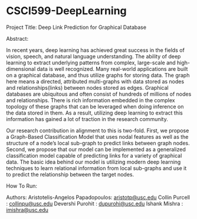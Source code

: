 # CSCI599-DeepLearning
Project Title: Deep Link Prediction for Graphical Database

Abstract:

In recent years, deep learning has achieved great success in the fields of vision, speech, and natural language understanding.
The ability of deep learning to extract underlying patterns from complex, large-scale and high-dimensional data is well recognized. Many real-world applications are built on a graphical database, and thus utilize graphs for storing data. The graph here means a directed, attributed multi-graphs with data stored as nodes and relationships(links) between nodes stored as
edges. Graphical databases are ubiquitous and often consist of hundreds of millions of nodes and relationships. There is rich information embedded in the complex topology of these graphs that can be leveraged when doing inference on the data stored in them. As a result, utilizing deep learning to extract this information has gained a lot of traction in the research community.

Our research contribution in alignment to this is two-fold. First, we propose a Graph-Based Classification Model that uses nodal features as well as the structure of a node’s local sub-graph to predict links between graph nodes. Second, we propose that our model can be implemented as a generalized classification model capable of predicting links for a variety of graphical data. The basic idea behind our model is utilizing modern deep learning techniques to learn relational information from local sub-graphs and use it to predict the relationship between the target nodes.

How To Run:


Authors:
Aristotelis-Angelos Papadopoulos: aristotp@usc.edu
Collin Purcell					: collinpu@usc.edu
Devershi Purohit				: dupurohi@usc.edu
Ishank Mishra					: imishra@usc.edu 
